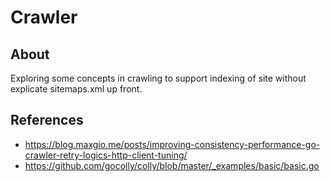 # Crawler


## About

Exploring some concepts in crawling to support indexing of site without explicate sitemaps.xml up front. 

## References

* https://blog.maxgio.me/posts/improving-consistency-performance-go-crawler-retry-logics-http-client-tuning/
* https://github.com/gocolly/colly/blob/master/_examples/basic/basic.go


